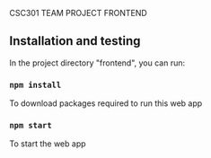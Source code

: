 CSC301 TEAM PROJECT FRONTEND

## Installation and testing
In the project directory "frontend", you can run:
### `npm install`
To download packages required to run this web app
<br />
### `npm start`
To start the web app

